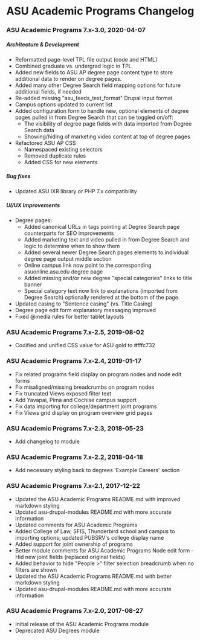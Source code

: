 # ASU Academic Programs Changelog

### ASU Academic Programs 7.x-3.0, 2020-04-07
##### Architecture & Development
- Reformatted page-level TPL file output (code and HTML)
- Combined graduate vs. undergrad logic in TPL
- Added new fields to ASU AP degree page content type to store additional
  data to render on degree pages.
- Added many other Degree Search field mapping options for
  future additional fields, if needed
- Re-added missing "asu_feeds_text_format" Drupal input format
- Campus options updated to current list
- Added configuration form to handle new, optional elements of degree pages
  pulled in from Degree Search that can be toggled on/off:
    - The visibility of degree page fields with data imported from Degree
      Search data
    - Showing/hiding of marketing video content at top of degree pages
- Refactored ASU AP CSS
    - Namespaced existing selectors
    - Removed duplicate rules
    - Added CSS for new elements
##### Bug fixes
- Updated ASU IXR library or PHP 7.x compatibility
##### UI/UX Improvements
- Degree pages:
    - Added canonical URLs in <link> tags pointing at Degree Search page counterparts for SEO improvements
    - Added marketing text and video pulled in from Degree Search and logic to determine when to show them
    - Added several newer Degree Search pages elements to individual degree page output middle section
    - Online campus link now point to the corresponding asuonline.asu.edu degree page
    - Added missing and/or new degree "special categories" links to title banner
    - Special category text now link to explanations (imported from Degree Search) optionally rendered at the bottom of the page.
- Updated casing to "Sentence casing" (vs. Title Casing)
- Degree page edit form explanatory messaging improved
- Fixed @media rules for better tablet layouts


### ASU Academic Programs 7.x-2.5, 2019-08-02
- Codified and unified CSS value for ASU gold to #fffc732

### ASU Academic Programs 7.x-2.4, 2019-01-17
- Fix related programs field display on program nodes and node edit forms
- Fix misaligned/missing breadcrumbs on program nodes
- Fix truncated Views exposed filter text
- Add Yavapai, Pima and Cochise campus support
- Fix data importing for college/department joint programs
- Fix Views grid display on program overview grid pages

### ASU Academic Programs 7.x-2.3, 2018-05-23
- Add changelog to module

### ASU Academic Programs 7.x-2.2, 2018-04-18
- Add necessary styling back to degrees 'Example Careers' section

### ASU Academic Programs 7.x-2.1, 2017-12-22
- Updated the ASU Academic Programs README.md with improved markdown styling
- Updated asu-drupal-modules README.md with more accurate information
- Updated comments for ASU Academic Programs
- Added College of Law, SFIS, Thunderbird school and campus to importing options; updated PUBSRV's college display name
- Added support for joint ownership of programs
- Better module comments for ASU Academic Programs Node edit form - Hid new joint fields (replaced original fields)
- Added behavior to hide "People >" filter selection breadcrumb when no filters are shown
- Updated the ASU Academic Programs README.md with better markdown styling
- Updated asu-drupal-modules README.md with more accurate information

### ASU Academic Programs 7.x-2.0, 2017-08-27
- Initial release of the ASU Academic Programs module
- Deprecated ASU Degrees module

